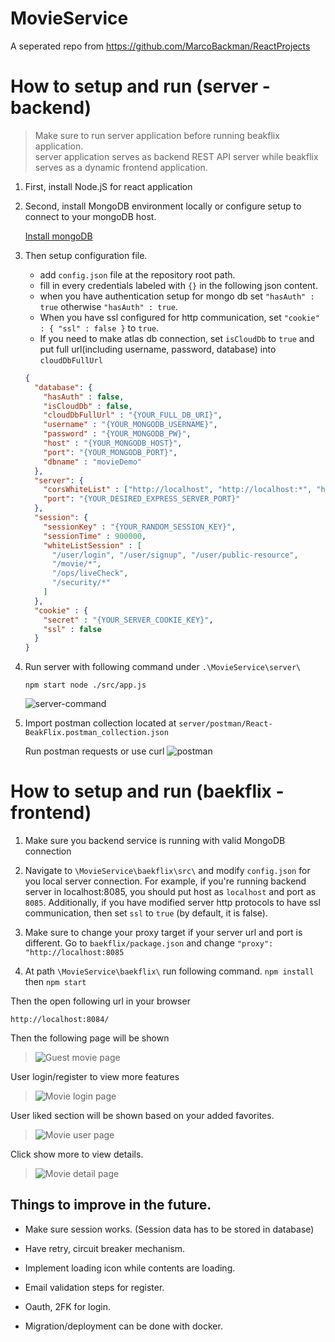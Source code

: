 # MovieService
A seperated repo from https://github.com/MarcoBackman/ReactProjects

# How to setup and run (server - backend)

> Make sure to run server application before running beakflix application.<br/>
> server application serves as backend REST API server while beakflix serves as a dynamic frontend application.

1. First, install Node.jS for react application

2. Second, install MongoDB environment locally or configure setup to connect to your mongoDB host.

   [Install mongoDB](https://www.mongodb.com/docs/manual/administration/install-community/)

3. Then setup configuration file.
    - add `config.json` file at the repository root path.
    - fill in every credentials labeled with `{}` in the following json content.
    - when you have authentication setup for mongo db set `"hasAuth" : true` otherwise `"hasAuth" : true`.
    - When you have ssl configured for http communication, set `"cookie" : { "ssl" : false }` to `true`.
    - If you need to make atlas db connection, set `isCloudDb` to `true` and put full url(including username, password, database) into `cloudDbFullUrl`
   ```json
   {
     "database": {
       "hasAuth" : false,
       "isCloudDb" : false,
       "cloudDbFullUrl" : "{YOUR_FULL_DB_URI}",
       "username" : "{YOUR_MONGODB_USERNAME}",
       "password" : "{YOUR_MONGODB_PW}",
       "host" : "{YOUR_MONGODB_HOST}",
       "port": "{YOUR_MONGODB_PORT}",
       "dbname" : "movieDemo"
     },
     "server": {
       "corsWhiteList" : ["http://localhost", "http://localhost:*", "http://127.0.0.1"],
       "port": "{YOUR_DESIRED_EXPRESS_SERVER_PORT}"
     },
     "session": {
       "sessionKey" : "{YOUR_RANDOM_SESSION_KEY}",
       "sessionTime" : 900000,
       "whiteListSession" : [
         "/user/login", "/user/signup", "/user/public-resource",
         "/movie/*",
         "/ops/liveCheck",
         "/security/*"
       ]
     },
     "cookie" : {
       "secret" : "{YOUR_SERVER_COOKIE_KEY}",
       "ssl" : false
     }
   }
   ```

4. Run server with following command under `.\MovieService\server\`
   ``` 
   npm start node ./src/app.js
    ```
   ![server-command](./img/server.png)

5. Import postman collection located at `server/postman/React-BeakFlix.postman_collection.json`
   
   Run postman requests or use curl
   ![postman](./img/postman.png)





# How to setup and run (baekflix - frontend)

1. Make sure you backend service is running with valid MongoDB connection

2. Navigate to `\MovieService\baekflix\src\` and modify `config.json` for you local server connection.
   For example, if you're running backend server in localhost:8085, you should put host as `localhost` and port as `8085`.
   Additionally, if you have modified server http protocols to have ssl communication, then set `ssl` to `true` (by default, it is false).

3. Make sure to change your proxy target if your server url and port is different. Go to `baekflix/package.json` and change `"proxy": "http://localhost:8085`

4. At path `\MovieService\baekflix\` run following command.
   `npm install` then `npm start`

Then the open following url in your browser

`http://localhost:8084/` 

Then the following page will be shown
>![Guest movie page](./img/baekflix-guest.png)

User login/register to view more features
>![Movie login page](./img/baekflix-login.png)

User liked section will be shown based on your added favorites.
>![Movie user page](./img/baekflix-userpage.png)

Click show more to view details.
>![Movie detail page](./img/baekflix-view-detail.png)

## Things to improve in the future.
- Make sure session works. (Session data has to be stored in database)
- Have retry, circuit breaker mechanism.
- Implement loading icon while contents are loading.
- Email validation steps for register.
- Oauth, 2FK for login.

- Migration/deployment can be done with docker.